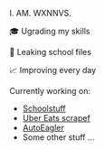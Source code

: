 I. AM. WXNNVS.

🎓 Ugrading my skills

🏫 Leaking school files

📈 Improving every day

Currently working on:
- [Schoolstuff](https://github.com/wxnnvs/school)
- [Uber Eats scrapef](https://github.com/wxnnvs/UberEatsScraper)
- [AutoEagler](https://github.com/wxnnvs/AutoEagler)
- Some other stuff ...
